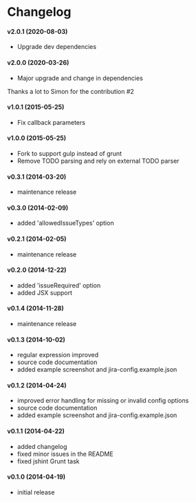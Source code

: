 # Changelog

#### v2.0.1 (2020-08-03)
 - Upgrade dev dependencies

#### v2.0.0 (2020-03-26)
 - Major upgrade and change in dependencies
 
Thanks a lot to Simon for the contribution #2

#### v1.0.1 (2015-05-25)
 - Fix callback parameters
 
#### v1.0.0 (2015-05-25)
 - Fork to support gulp instead of grunt
 - Remove TODO parsing and rely on external TODO parser

#### v0.3.1 (2014-03-20)
 - maintenance release

#### v0.3.0 (2014-02-09)
 - added 'allowedIssueTypes' option

#### v0.2.1 (2014-02-05)
 - maintenance release

#### v0.2.0 (2014-12-22)
 - added 'issueRequired' option
 - added JSX support

#### v0.1.4 (2014-11-28)
 - maintenance release

#### v0.1.3 (2014-10-02)
 - regular expression improved
 - source code documentation
 - added example screenshot and jira-config.example.json

#### v0.1.2 (2014-04-24)
 - improved error handling for missing or invalid config options
 - source code documentation
 - added example screenshot and jira-config.example.json

#### v0.1.1 (2014-04-22)
 - added changelog
 - fixed minor issues in the README
 - fixed jshint Grunt task

#### v0.1.0 (2014-04-19)
 - initial release
